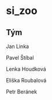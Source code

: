﻿si_zoo
======

Tým
---
Jan Linka

Pavel Štíbal

Lenka Houdková

Eliška Roubalová

Petr Beránek
>>>>>>>
